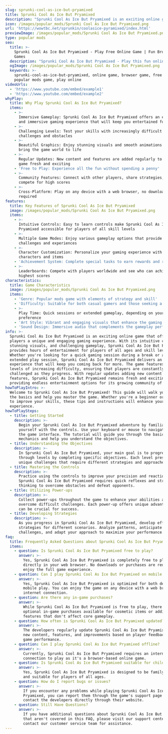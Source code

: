```yaml
---
slug: sprunki-cool-as-ice-but-pryamixed
title: Sprunki Cool As Ice But Pryamixed
description: "Sprunki Cool As Ice But Pryamixed is an exciting online game. Play for free directly in your browser!"
icon: /images/popular_mods/Sprunki Cool As Ice But Pryamixed.png
url: 'https://wowtbc.net/sprunkin/coolasice-pyramixed/index.html'
previewImage: /images/popular_mods/Sprunki Cool As Ice But Pryamixed.png
type: popular mods
seo:
  title: >-
    Sprunki Cool As Ice But Pryamixed - Play Free Online Game | Fun Browser
    Games
  description: "Sprunki Cool As Ice But Pryamixed - Play this fun online game for free in your browser. No download required!"
  ogImage: /images/popular_mods/Sprunki Cool As Ice But Pryamixed.png
  keywords: >-
    sprunki-cool-as-ice-but-pryamixed, online game, browser game, free game,
    popular mods game, play online
videoUrls:
  - 'https://www.youtube.com/embed/example1'
  - 'https://www.youtube.com/embed/example2'
whyPlay:
  title: Why Play Sprunki Cool As Ice But Pryamixed?
  items:
    - >-
      Immersive Gameplay: Sprunki Cool As Ice But Pryamixed offers an engaging
      and immersive gaming experience that will keep you entertained for hours
    - >-
      Challenging Levels: Test your skills with increasingly difficult
      challenges and obstacles
    - >-
      Beautiful Graphics: Enjoy stunning visuals and smooth animations that
      bring the game world to life
    - >-
      Regular Updates: New content and features are added regularly to keep the
      game fresh and exciting
    - 'Free to Play: Experience all the fun without spending a penny'
    - >-
      Community Features: Connect with other players, share strategies, and
      compete for high scores
    - >-
      Cross-Platform: Play on any device with a web browser, no downloads
      required
features:
  title: Key Features of Sprunki Cool As Ice But Pryamixed
  image: /images/popular_mods/Sprunki Cool As Ice But Pryamixed.png
  items:
    - >-
      Intuitive Controls: Easy to learn controls make Sprunki Cool As Ice But
      Pryamixed accessible for players of all skill levels
    - >-
      Multiple Game Modes: Enjoy various gameplay options that provide different
      challenges and experiences
    - >-
      Character Customization: Personalize your gaming experience with unique
      characters and items
    - 'Achievement System: Complete special tasks to earn rewards and recognition'
    - >-
      Leaderboards: Compete with players worldwide and see who can achieve the
      highest scores
characteristics:
  title: Game Characteristics
  image: /images/popular_mods/Sprunki Cool As Ice But Pryamixed.png
  items:
    - 'Genre: Popular mods game with elements of strategy and skill'
    - 'Difficulty: Suitable for both casual gamers and those seeking a challenge'
    - >-
      Play Time: Quick sessions or extended gameplay, depending on your
      preference
    - 'Art Style: Vibrant and engaging visuals that enhance the gaming experience'
    - 'Sound Design: Immersive audio that complements the gameplay perfectly'
info: >-
  Sprunki Cool As Ice But Pryamixed is an exciting online game that offers
  players a unique and engaging gaming experience. With its intuitive controls,
  stunning visuals, and challenging gameplay, Sprunki Cool As Ice But Pryamixed
  provides hours of entertainment for players of all ages and skill levels.
  Whether you're looking for a quick gaming session during a break or an
  extended play session, Sprunki Cool As Ice But Pryamixed delivers an immersive
  experience that will keep you coming back for more. The game features multiple
  levels of increasing difficulty, ensuring that players are constantly
  challenged as they progress. With regular updates adding new content and
  features, Sprunki Cool As Ice But Pryamixed remains fresh and exciting,
  providing endless entertainment options for its growing community of players.
howToPlayIntro: >-
  Welcome to Sprunki Cool As Ice But Pryamixed! This guide will walk you through
  the basics and help you master the game. Whether you're a beginner or looking
  to improve your skills, these tips and instructions will enhance your gaming
  experience.
howToPlaySteps:
  - title: Getting Started
    description: >-
      Begin your Sprunki Cool As Ice But Pryamixed adventure by familiarizing
      yourself with the controls. Use your keyboard or mouse to navigate through
      the game interface. The tutorial will guide you through the basic
      mechanics and help you understand the objectives.
  - title: Understanding the Objectives
    description: >-
      In Sprunki Cool As Ice But Pryamixed, your main goal is to progress
      through levels by completing specific objectives. Each level presents
      unique challenges that require different strategies and approaches.
  - title: Mastering the Controls
    description: >-
      Practice using the controls to improve your precision and reaction time.
      Sprunki Cool As Ice But Pryamixed requires quick reflexes and strategic
      thinking to overcome obstacles and defeat opponents.
  - title: Utilizing Power-ups
    description: >-
      Collect power-ups throughout the game to enhance your abilities and
      overcome difficult challenges. Each power-up offers unique advantages that
      can be crucial for success.
  - title: Developing Strategies
    description: >-
      As you progress in Sprunki Cool As Ice But Pryamixed, develop effective
      strategies for different scenarios. Analyze patterns, anticipate
      challenges, and adapt your approach to maximize your performance.
faq:
  title: Frequently Asked Questions about Sprunki Cool As Ice But Pryamixed
  items:
    - question: Is Sprunki Cool As Ice But Pryamixed free to play?
      answer: >-
        Yes, Sprunki Cool As Ice But Pryamixed is completely free to play
        directly in your web browser. No downloads or purchases are required to
        enjoy the full game experience.
    - question: Can I play Sprunki Cool As Ice But Pryamixed on mobile devices?
      answer: >-
        Yes, Sprunki Cool As Ice But Pryamixed is optimized for both desktop and
        mobile play. You can enjoy the game on any device with a web browser and
        internet connection.
    - question: Are there any in-game purchases?
      answer: >-
        While Sprunki Cool As Ice But Pryamixed is free to play, there may be
        optional in-game purchases available for cosmetic items or additional
        features that don't affect core gameplay.
    - question: How often is Sprunki Cool As Ice But Pryamixed updated?
      answer: >-
        The developers regularly update Sprunki Cool As Ice But Pryamixed with
        new content, features, and improvements based on player feedback and
        game performance.
    - question: Can I play Sprunki Cool As Ice But Pryamixed offline?
      answer: >-
        Currently, Sprunki Cool As Ice But Pryamixed requires an internet
        connection to play as it's a browser-based online game.
    - question: Is Sprunki Cool As Ice But Pryamixed suitable for children?
      answer: >-
        Yes, Sprunki Cool As Ice But Pryamixed is designed to be family-friendly
        and suitable for players of all ages.
    - question: How do I report bugs or issues?
      answer: >-
        If you encounter any problems while playing Sprunki Cool As Ice But
        Pryamixed, you can report them through the game's support page or
        contact the developers directly through their website.
    - question: Still Have Questions?
      answer: >-
        If you have additional questions about Sprunki Cool As Ice But Pryamixed
        that aren't covered in this FAQ, please visit our support center or
        contact our customer service team for assistance.
---
```



